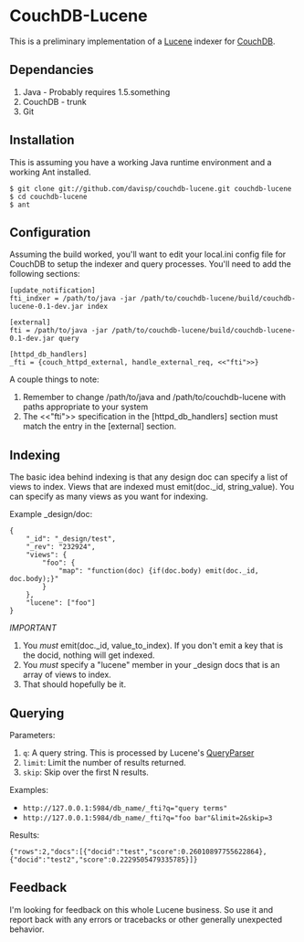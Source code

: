 
CouchDB-Lucene
==============

This is a preliminary implementation of a [Lucene][lucene] indexer for [CouchDB][couchdb].

Dependancies
------------

1. Java - Probably requires 1.5.something
1. CouchDB - trunk
1. Git

Installation
------------

This is assuming you have a working Java runtime environment and a working
Ant installed.

    $ git clone git://github.com/davisp/couchdb-lucene.git couchdb-lucene
    $ cd couchdb-lucene
    $ ant

Configuration
-------------

Assuming the build worked, you'll want to edit your local.ini config file for CouchDB to setup the indexer and query processes. You'll need to add the following sections:

    [update_notification]
    fti_indxer = /path/to/java -jar /path/to/couchdb-lucene/build/couchdb-lucene-0.1-dev.jar index
    
    [external]
    fti = /path/to/java -jar /path/to/couchdb-lucene/build/couchdb-lucene-0.1-dev.jar query
    
    [httpd_db_handlers]
    _fti = {couch_httpd_external, handle_external_req, <<"fti">>}

A couple things to note:

1. Remember to change /path/to/java and /path/to/couchdb-lucene with paths appropriate to your system
1. The <<"fti">> specification in the [httpd\_db_handlers] section must match the entry in the [external] section.

Indexing
--------

The basic idea behind indexing is that any design doc can specify a list of views to index. Views that are indexed must emit(doc.\_id, string\_value). You can specify as many views as you want for indexing.

Example _design/doc:

    {
        "_id": "_design/test",
        "_rev": "232924",
        "views": {
            "foo": {
                "map": "function(doc) {if(doc.body) emit(doc._id, doc.body);}"
            }
        },
        "lucene": ["foo"]
    }

*IMPORTANT*
1. You *must* emit(doc.\_id, value\_to\_index). If you don't emit a key that is the docid, nothing will get indexed.
1. You *must* specify a "lucene" member in your _design docs that is an array of views to index.
1. That should hopefully be it.

Querying
--------

Parameters:

1. `q`: A query string. This is processed by Lucene's [QueryParser][parser]
1. `limit`: Limit the number of results returned.
1. `skip`: Skip over the first N results.


Examples:

* `http://127.0.0.1:5984/db_name/_fti?q="query terms"`
* `http://127.0.0.1:5984/db_name/_fti?q="foo bar"&limit=2&skip=3`

Results:

`{"rows":2,"docs":[{"docid":"test","score":0.26010897755622864},{"docid":"test2","score":0.2229505479335785}]}`

Feedback
--------

I'm looking for feedback on this whole Lucene business. So use it and report back with any errors or tracebacks or other generally unexpected behavior.


[couchdb]: http://incubator.apache.org/couchdb/ "Apache CouchDB"
[lucene]: http://lucene.apache.org/java/docs/index.html "Java Lucene"
[parser]: http://lucene.apache.org/java/2_4_0/api/core/org/apache/lucene/queryParser/QueryParser.html "QueryParser"